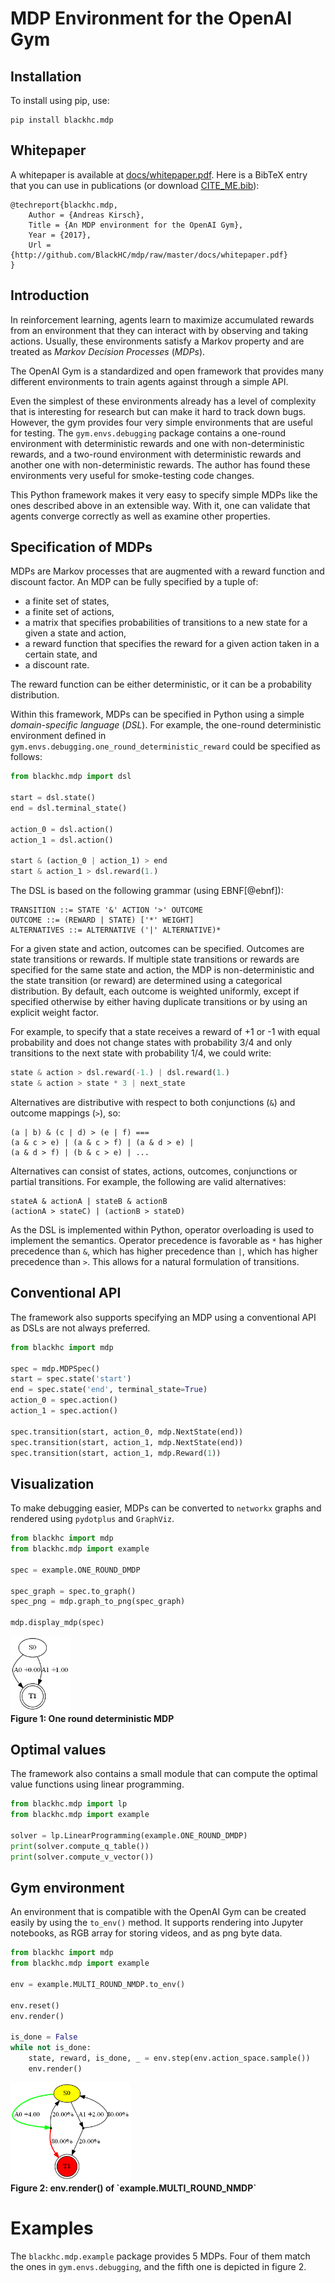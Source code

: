 # MDP Environment for the OpenAI Gym

## Installation

To install using pip, use:

```
pip install blackhc.mdp
```

## Whitepaper

A whitepaper is available at [docs/whitepaper.pdf](docs/whitepaper.pdf). Here is a BibTeX entry that you can use in publications (or download [CITE_ME.bib](CITE_ME.bib)):
```
@techreport{blackhc.mdp,
    Author = {Andreas Kirsch},
    Title = {An MDP environment for the OpenAI Gym},
    Year = {2017},
    Url = {http://github.com/BlackHC/mdp/raw/master/docs/whitepaper.pdf}
}
```


## Introduction

In reinforcement learning, agents learn to maximize accumulated rewards from an environment that they can interact with by observing and taking actions. Usually, these environments satisfy a Markov property and are treated as *Markov Decision Processes* (*MDPs*).

The OpenAI Gym is a standardized and open framework that provides many different environments to train agents against through a simple API.

Even the simplest of these environments already has a level of complexity that is interesting for research but can make it hard to track down bugs. However, the gym provides four very simple environments that are useful for testing. The `gym.envs.debugging` package contains a one-round environment with deterministic rewards and one with non-deterministic rewards, and a two-round environment with deterministic rewards and another one with non-deterministic rewards.
The author has found these environments very useful for smoke-testing code changes.

This Python framework makes it very easy to specify simple MDPs like the ones described above in an extensible way. With it, one can validate that agents converge correctly as well as examine other properties.

## Specification of MDPs

MDPs are Markov processes that are augmented with a reward function and discount factor. An MDP can be fully specified by a tuple of:

* a finite set of states,
* a finite set of actions,
* a matrix that specifies probabilities of transitions to a new state for a given a state and action,
* a reward function that specifies the reward for a given action taken in a certain state, and
* a discount rate.

The reward function can be either deterministic, or it can be a probability distribution.

Within this framework, MDPs can be specified in Python using a simple *domain-specific language* (*DSL*).
For example, the one-round deterministic environment defined in `gym.envs.debugging.one_round_deterministic_reward` could be specified as follows:

```python
from blackhc.mdp import dsl

start = dsl.state()
end = dsl.terminal_state()

action_0 = dsl.action()
action_1 = dsl.action()

start & (action_0 | action_1) > end
start & action_1 > dsl.reward(1.)
```

The DSL is based on the following grammar (using EBNF[@ebnf]): 

    TRANSITION ::= STATE '&' ACTION '>' OUTCOME
    OUTCOME ::= (REWARD | STATE) ['*' WEIGHT]
    ALTERNATIVES ::= ALTERNATIVE ('|' ALTERNATIVE)* 
    
For a given state and action, outcomes can be specified. Outcomes are state transitions or rewards.
If multiple state transitions or rewards are specified for the same state and action, the MDP is non-deterministic and the state transition (or reward) are determined using a categorical distribution. By default, each outcome is weighted uniformly, except if specified otherwise by either having duplicate transitions or by using an explicit weight factor. 

For example, to specify that a state receives a reward of +1 or -1 with equal probability and does not change states with probability $3/4$ and only transitions to the next state with probability $1/4$, we could write:
   
```python
state & action > dsl.reward(-1.) | dsl.reward(1.)
state & action > state * 3 | next_state
```

Alternatives are distributive with respect to both conjunctions (`&`) and outcome mappings (`>`), so:

    (a | b) & (c | d) > (e | f) ===
    (a & c > e) | (a & c > f) | (a & d > e) | 
    (a & d > f) | (b & c > e) | ... 

Alternatives can consist of states, actions, outcomes, conjunctions or partial transitions. For example, the following are valid alternatives:

    stateA & actionA | stateB & actionB
    (actionA > stateC) | (actionB > stateD)

As the DSL is implemented within Python, operator overloading is used to implement the semantics. Operator precedence is favorable as `*` has higher precedence than `&`, which has higher precedence than `|`, which has higher precedence than `>`. This allows for a natural formulation of transitions.

## Conventional API

The framework also supports specifying an MDP using a conventional API as DSLs are not always preferred.

```python
from blackhc import mdp

spec = mdp.MDPSpec()
start = spec.state('start')
end = spec.state('end', terminal_state=True)
action_0 = spec.action()
action_1 = spec.action()

spec.transition(start, action_0, mdp.NextState(end))
spec.transition(start, action_1, mdp.NextState(end))
spec.transition(start, action_1, mdp.Reward(1))
```

## Visualization

To make debugging easier, MDPs can be converted to `networkx` graphs and rendered using `pydotplus` and `GraphViz`.

```python
from blackhc import mdp
from blackhc.mdp import example

spec = example.ONE_ROUND_DMDP

spec_graph = spec.to_graph()
spec_png = mdp.graph_to_png(spec_graph)

mdp.display_mdp(spec)
```

<div>
<img src="docs/one_round_dmdp.png" alt="One round deterministic MDP" width="96" />
</div>
<b>Figure 1: One round deterministic MDP</b>

## Optimal values

The framework also contains a small module that can compute the optimal value functions using linear programming.

```python
from blackhc.mdp import lp
from blackhc.mdp import example

solver = lp.LinearProgramming(example.ONE_ROUND_DMDP)
print(solver.compute_q_table())
print(solver.compute_v_vector())
```

## Gym environment

An environment that is compatible with the OpenAI Gym can be created easily by using the `to_env()` method. It supports rendering into Jupyter notebooks, as RGB array for storing videos, and as png byte data.

```python
from blackhc import mdp
from blackhc.mdp import example

env = example.MULTI_ROUND_NMDP.to_env()

env.reset()
env.render()

is_done = False
while not is_done:
    state, reward, is_done, _ = env.step(env.action_space.sample())
    env.render()
```

<div>
<img src="docs/multi_round_nmdp_render.png" alt="env.render() of `example.MULTI_ROUND_NMDP`" width="192" />
</div>
<b>Figure 2: env.render() of `example.MULTI_ROUND_NMDP`</b>

# Examples

The `blackhc.mdp.example` package provides 5 MDPs. Four of them match the ones in `gym.envs.debugging`, and the fifth one is depicted in figure 2. 
